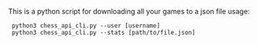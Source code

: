 This is a python script for downloading all your games to a json file
usage:
```
 python3 chess_api_cli.py --user [username]
 python3 chess_api_cli.py --stats [path/to/file.json]
```
